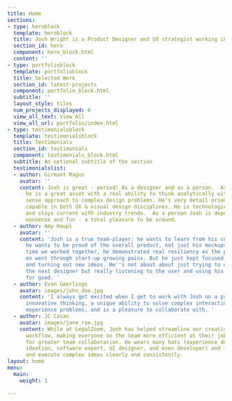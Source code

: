 ```yaml
---
title: Home
sections:
- type: heroblock
  template: heroblock
  title: Josh Wright is a Product Designer and UX strategist working in California
  section_id: hero
  component: hero_block.html
  content: ''
- type: portfolioblock
  template: portfolioblock
  title: Selected Work
  section_id: latest-projects
  component: portfolio_block.html
  subtitle: ''
  layout_style: tiles
  num_projects_displayed: 6
  view_all_text: View All
  view_all_url: portfolio/index.html
- type: testimonialsblock
  template: testimonialsblock
  title: Testimonials
  section_id: testimonials
  component: testimonials_block.html
  subtitle: An optional subtitle of the section
  testimonialslist:
  - author: Girmant Ragus
    avatar: ''
    content: Josh is great - period! As a designer and as a person.  As a designer
      he is a great asset with a real ability to think analytically with a common
      sense approach to complex design problems. He's very detail oriented and extremely
      capable in both UX & visual design disciplines. He is technologically savvy
      and stays current with industry trends.  As a person Josh is dependable, no
      nonsense and fun - a total pleasure to be around.
  - author: Amy Haupl
    avatar: ''
    content: 'Josh is a true team-player: he wants to learn from his colleagues and
      he wants to be proud of the overall product, not just his mockups. During the
      time we worked together, he demonstrated real resiliency as the product he worked
      on went through start-up growing pains. But he just kept focused on the work
      and turning out new ideas. He''s not about about just trying to out-creative
      the next designer but really listening to the user and using his powers of observation
      for good. '
  - author: Evan Geerlings
    avatar: images/john_doe.jpg
    content: 'I always get excited when I get to work with Josh on a project. He brings
      innovative thinking, a unique ability to solve complex interaction and user
      experience problems, and is a pleasure to collaborate with. '
  - author: JC Casas
    avatar: images/jane_roe.jpg
    content: While at LegalZoom, Josh has helped streamline our creative and product
      workflow, making everyone on the team more efficient at their jobs and allowing
      for greater team collaboration. He wears many hats (experience design, product
      ideation, software expert, UI designer, and even developer) and is able to communicate
      and execute complex ideas clearly and consistently.
layout: home
menu:
  main:
    weight: 1

---
```

